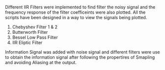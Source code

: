 Different IIR Filters were implemented to find filter the noisy signal and the frequency response of the filter coefficeints were also plotted. All the scripts have been designed in a way to view the signals being plotted. 
1. Chebyshev Filter 1 & 2
2. Butterworth Filter
3. Bessel Low Pass Filter
4. IIR Eliptic Filter

Information Signal was added with noise signal and different filters were use to obtain the information signal after following the propertires of Smapling and avoiding Aliasing at the output. 

